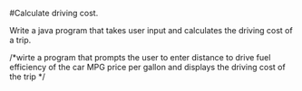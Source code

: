 #Calculate driving cost.

Write a java program that takes user input and calculates the driving cost of a trip.

 /*wirte a program that prompts the user
   to enter distance to drive
   fuel efficiency of the car MPG
   price per gallon and displays 
   the driving cost of the trip
   */
